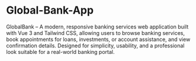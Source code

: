 # Global-Bank-App
GlobalBank – A modern, responsive banking services web application built with Vue 3 and Tailwind CSS, allowing users to browse banking services, book appointments for loans, investments, or account assistance, and view confirmation details. Designed for simplicity, usability, and a professional look suitable for a real-world banking portal.
